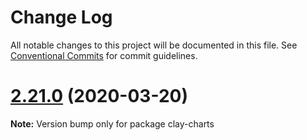 # Change Log

All notable changes to this project will be documented in this file.
See [Conventional Commits](https://conventionalcommits.org) for commit guidelines.

# [2.21.0](https://github.com/liferay/clay/tree/master/packages/clay-charts/compare/v2.20.2...v2.21.0) (2020-03-20)

**Note:** Version bump only for package clay-charts
